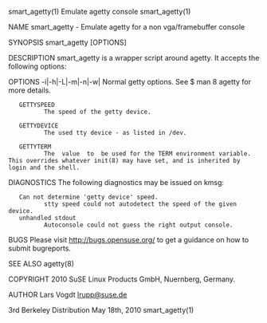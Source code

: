 smart_agetty(1)                                                                             Emulate agetty console                                                                            smart_agetty(1)



NAME
       smart_agetty - Emulate agetty for a non vga/framebuffer console

SYNOPSIS
       smart_agetty [OPTIONS] <GETTYSPEED> <GETTYDEVICE> <GETTYTERM>

DESCRIPTION
       smart_agetty is a wrapper script around agetty. It accepts the following options:

OPTIONS
       -i|-h|-L|-m|-n|-w|<options>
              Normal getty options. See
              $ man 8 agetty
              for more details.

       GETTYSPEED
              The speed of the getty device.

       GETTYDEVICE
              The used tty device - as listed in /dev.

       GETTYTERM
              The  value  to  be used for the TERM environment variable. This overrides whatever init(8) may have set, and is inherited by login and the shell.

DIAGNOSTICS
       The following diagnostics may be issued on kmsg:

       Can not determine 'getty device' speed.
              stty speed could not autodetect the speed of the given device.
       unhandled stdout
              Autoconsole could not guess the right output console.

BUGS
       Please visit http://bugs.opensuse.org/ to get a guidance on how to submit bugreports.

SEE ALSO
       agetty(8)

COPYRIGHT
       2010 SuSE Linux Products GmbH, Nuernberg, Germany.

AUTHOR
       Lars Vogdt <lrupp@suse.de>



3rd Berkeley Distribution                                                                       May 18th, 2010                                                                                smart_agetty(1)
